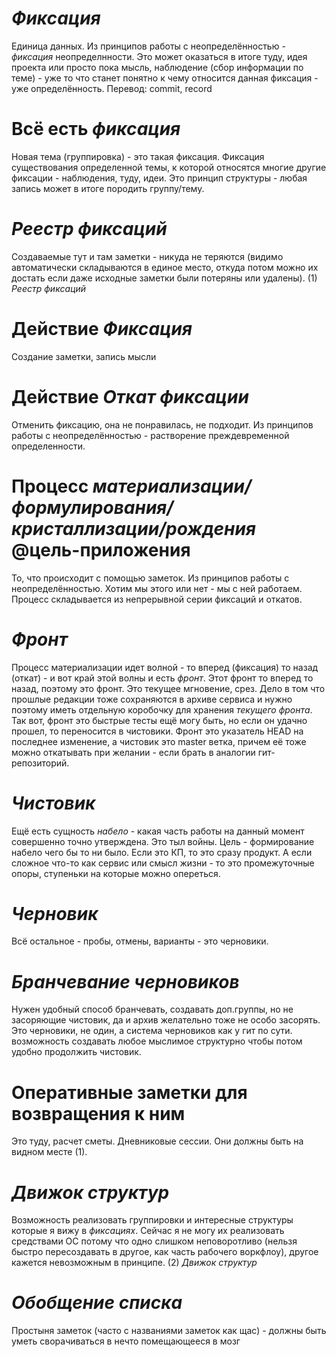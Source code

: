 # *Фиксация*
Единица данных. Из принципов работы с неопределённостью - *фиксация* неопределнности. Это может оказаться в итоге туду, идея проекта или просто пока мысль, наблюдение (сбор информации по теме) - уже то что станет понятно к чему относится данная фиксация - уже определённость. Перевод: commit, record

# Всё есть *фиксация*
Новая тема (группировка) - это такая фиксация. Фиксация существования определенной темы, к которой относятся многие другие фиксации - наблюдения, туду, идеи. Это принцип структуры - любая запись может в итоге породить группу/тему.

# *Реестр фиксаций*
Создаваемые тут и там заметки - никуда не теряются (видимо автоматически складываются в единое место, откуда потом можно их достать если даже исходные заметки были потеряны или удалены). (1) *Реестр фиксаций* 

# Действие *Фиксация*
Создание заметки, запись мысли

# Действие *Откат фиксации*
Отменить фиксацию, она не понравилась, не подходит. Из принципов работы с неопределённостью - растворение преждевременной определенности.

# Процесс *материализации/формулирования/кристаллизации/рождения* @цель-приложения
То, что происходит с помощью заметок. Из принципов работы с неопределённостью. Хотим мы этого или нет - мы с ней работаем. Процесс складывается из непрерывной серии фиксаций и откатов.

# *Фронт*
Процесс материализации идет волной - то вперед (фиксация) то назад (откат) - и вот край этой волны и есть *фронт*. Этот фронт то вперед то назад, поэтому это фронт. Это текущее мгновение, срез. Дело в том что прошлые редакции тоже сохраняются в архиве сервиса и нужно поэтому иметь отдельную коробочку для хранения *текущего фронта*. Так вот, фронт это быстрые тесты ещё могу быть, но если он удачно прошел, то переносится в чистовики. Фронт это указатель HEAD на последнее изменение, а чистовик это master ветка, причем её тоже можно откатывать при желании - если брать в аналогии гит-репозиторий.

# *Чистовик*
Ещё есть сущность *набело* - какая часть работы на данный момент совершенно точно утверждена. Это тыл войны. Цель - формирование набело чего бы то ни было. Если это КП, то это сразу продукт. А если сложное что-то как сервис или смысл жизни - то это промежуточные опоры, ступеньки на которые можно опереться.

# *Черновик*
Всё остальное - пробы, отмены, варианты - это черновики.

# *Бранчевание черновиков*
Нужен удобный способ бранчевать, создавать доп.группы, но не засоряющие чистовик, да и архив желательно тоже не особо засорять. Это черновики, не один, а система черновиков как у гит по сути. возможность создавать любое мыслимое структурно чтобы потом удобно продолжить чистовик.

# Оперативные заметки для возвращения к ним
Это туду, расчет сметы. Дневниковые сессии. Они должны быть на видном месте (1).

# *Движок структур*
Возможность реализовать группировки и интересные структуры которые я вижу в *фиксациях*. Сейчас я не могу их реализовать средствами ОС потому что одно слишком неповоротливо (нельзя быстро пересоздавать в другое, как часть рабочего воркфлоу), другое кажется невозможным в принципе. (2) *Движок структур*

# *Обобщение списка*
Простыня заметок (часто с названиями заметок как щас) - должны быть уметь сворачиваться в нечто помещающееся в мозг
